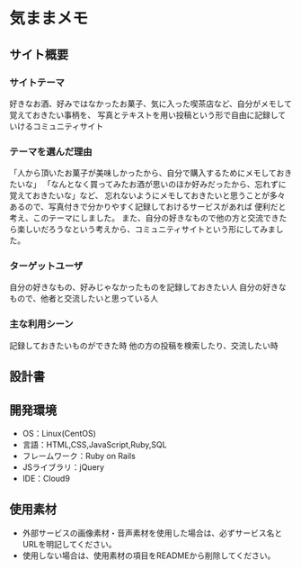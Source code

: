 # 気ままメモ

## サイト概要
### サイトテーマ
好きなお酒、好みではなかったお菓子、気に入った喫茶店など、自分がメモして覚えておきたい事柄を、
写真とテキストを用い投稿という形で自由に記録していけるコミュニティサイト


### テーマを選んだ理由
「人から頂いたお菓子が美味しかったから、自分で購入するためにメモしておきたいな」
「なんとなく買ってみたお酒が思いのほか好みだったから、忘れずに覚えておきたいな」など、
忘れないようにメモしておきたいと思うことが多々あるので、写真付きで分かりやすく記録しておけるサービスがあれば
便利だと考え、このテーマにしました。
また、自分の好きなもので他の方と交流できたら楽しいだろうなという考えから、コミュニティサイトという形にしてみました。

### ターゲットユーザ
自分の好きなもの、好みじゃなかったものを記録しておきたい人
自分の好きなもので、他者と交流したいと思っている人

### 主な利用シーン
記録しておきたいものができた時
他の方の投稿を検索したり、交流したい時

## 設計書


## 開発環境
- OS：Linux(CentOS)
- 言語：HTML,CSS,JavaScript,Ruby,SQL
- フレームワーク：Ruby on Rails
- JSライブラリ：jQuery
- IDE：Cloud9

## 使用素材
- 外部サービスの画像素材・音声素材を使用した場合は、必ずサービス名とURLを明記してください。
- 使用しない場合は、使用素材の項目をREADMEから削除してください。